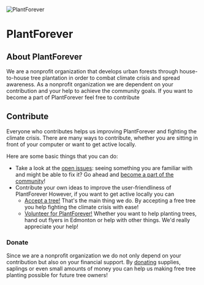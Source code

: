 ![PlantForever](https://www.plantforever.org/img/plantforever.9feba2d8.jpg)
# PlantForever

## About PlantForever
We are a nonprofit organization that develops urban forests through house-to-house tree plantation in order to combat climate crisis and spread awareness. As a nonprofit organization we are dependent on your contribution and your help to achieve the community goals.
If you want to become a part of PlantForever feel free to contribute

## Contribute
Everyone who contributes helps us improving PlantForever and fighting the climate crisis. There are many ways to contribute, whether you are sitting in front of your computer or want to get active locally.

Here are some basic things that you can do:
- Take a look at the [open issues](https://github.com/ChingChang9/PlantForever/issues): seeing something you are familiar with and might be able to fix it? Go ahead and [become a part of the community](https://github.com/ChingChang9/PlantForever/blob/master/CONTRIBUTING.md)!
- Contribute your own ideas to improve the user-friendliness of PlantForever
However, if you want to get active locally you can
  - [Accept a tree!](https://www.plantforever.org/accept-a-tree) That's the main thing we do. By accepting a free tree you help fighting the climate crisis with ease!
  - [Volunteer for PlantForever!](https://www.plantforever.org/volunteer-registration) Whether you want to help planting trees, hand out flyers in Edmonton or help with other things. We'd really appreciate your help!

### Donate
Since we are a nonprofit organization we do not only depend on your contribution but also on your financial support.
By [donating](https://www.plantforever.org/donate) supplies, saplings or even small amounts of money you can help us making free tree planting possible for future tree owners!